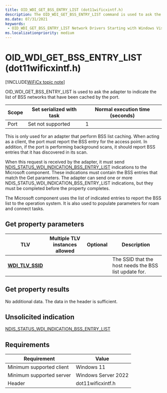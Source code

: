 ```yaml
---
title: OID_WDI_GET_BSS_ENTRY_LIST (dot11wificxintf.h)
description: The OID_WDI_GET_BSS_ENTRY_LIST command is used to ask the adapter to indicate the list of BSS networks that have been cached by the port.
ms.date: 07/31/2021
keywords:
 - OID_WDI_GET_BSS_ENTRY_LIST Network Drivers Starting with Windows Vista
ms.localizationpriority: medium
---
```


# OID\_WDI\_GET\_BSS\_ENTRY\_LIST (dot11wificxintf.h)

[!INCLUDE[WiFiCx topic note](../includes/wificx-version-warning.md)]


OID\_WDI\_GET\_BSS\_ENTRY\_LIST is used to ask the adapter to indicate the list of BSS networks that have been cached by the port.

| Scope | Set serialized with task | Normal execution time (seconds) |
|-------|--------------------------|---------------------------------|
| Port  | Set not supported        | 1                               |

 

This is only used for an adapter that perform BSS list caching. When acting as a client, the port must report the BSS entry for the access point. In addition, if the port is performing background scans, it should report BSS entries that it has discovered in its scan.

When this request is received by the adapter, it must send [NDIS\_STATUS\_WDI\_INDICATION\_BSS\_ENTRY\_LIST](ndis-status-wdi-indication-bss-entry-list.md) indications to the Microsoft component. These indications must contain the BSS entries that match the Get parameters. The adapter can send one or more NDIS\_STATUS\_WDI\_INDICATION\_BSS\_ENTRY\_LIST indications, but they must be completed before the property completes.

The Microsoft component uses the list of indicated entries to report the BSS list to the operation system. It is also used to populate parameters for roam and connect tasks.

## Get property parameters


| TLV                                         | Multiple TLV instances allowed | Optional | Description                                           |
|---------------------------------------------|--------------------------------|----------|-------------------------------------------------------|
| [**WDI\_TLV\_SSID**](./wdi-tlv-ssid.md) |                                |          | The SSID that the host needs the BSS list update for. |

 

## Get property results


No additional data. The data in the header is sufficient.
## Unsolicited indication


[NDIS\_STATUS\_WDI\_INDICATION\_BSS\_ENTRY\_LIST](ndis-status-wdi-indication-bss-entry-list.md)

## Requirements

|Requirement|Value|
|--- |--- |
|Minimum supported client|Windows 11|
|Minimum supported server|Windows Server 2022|
|Header|dot11wificxintf.h|

 

